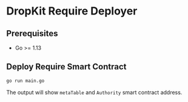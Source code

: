 # DropKit Require Deployer

## Prerequisites

- Go >= 1.13

## Deploy Require Smart Contract

```bash
go run main.go
```

The output will show `metaTable` and `Authority` smart contract address.
